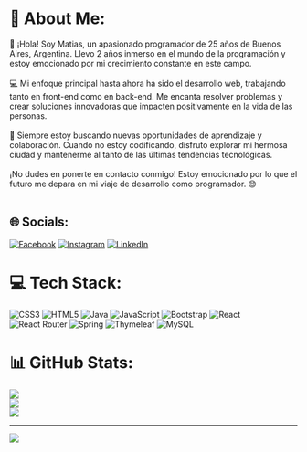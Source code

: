 # 💫 About Me:
👋 ¡Hola! Soy Matias,  un apasionado programador de 25 años de Buenos Aires, Argentina. Llevo 2 años inmerso en el mundo de la programación y estoy emocionado por mi crecimiento constante en este campo.<br><br>💻 Mi enfoque principal hasta ahora ha sido el desarrollo web, trabajando tanto en front-end como en back-end. Me encanta resolver problemas y crear soluciones innovadoras que impacten positivamente en la vida de las personas.<br><br>🌟 Siempre estoy buscando nuevas oportunidades de aprendizaje y colaboración. Cuando no estoy codificando, disfruto explorar mi hermosa ciudad y mantenerme al tanto de las últimas tendencias tecnológicas.<br><br>¡No dudes en ponerte en contacto conmigo! Estoy emocionado por lo que el futuro me depara en mi viaje de desarrollo como programador. 😊<br><br>


## 🌐 Socials:
[![Facebook](https://img.shields.io/badge/Facebook-%231877F2.svg?logo=Facebook&logoColor=white)](https://facebook.com/matias.javier.3914207) [![Instagram](https://img.shields.io/badge/Instagram-%23E4405F.svg?logo=Instagram&logoColor=white)](https://instagram.com/mat.insaurralde) [![LinkedIn](https://img.shields.io/badge/LinkedIn-%230077B5.svg?logo=linkedin&logoColor=white)](https://www.linkedin.com/in/javier-insaurralde-3aa783274/) 

# 💻 Tech Stack:
![CSS3](https://img.shields.io/badge/css3-%231572B6.svg?style=for-the-badge&logo=css3&logoColor=white) ![HTML5](https://img.shields.io/badge/html5-%23E34F26.svg?style=for-the-badge&logo=html5&logoColor=white) ![Java](https://img.shields.io/badge/java-%23ED8B00.svg?style=for-the-badge&logo=java&logoColor=white) ![JavaScript](https://img.shields.io/badge/javascript-%23323330.svg?style=for-the-badge&logo=javascript&logoColor=%23F7DF1E) ![Bootstrap](https://img.shields.io/badge/bootstrap-%23563D7C.svg?style=for-the-badge&logo=bootstrap&logoColor=white) ![React](https://img.shields.io/badge/react-%2320232a.svg?style=for-the-badge&logo=react&logoColor=%2361DAFB) ![React Router](https://img.shields.io/badge/React_Router-CA4245?style=for-the-badge&logo=react-router&logoColor=white) ![Spring](https://img.shields.io/badge/spring-%236DB33F.svg?style=for-the-badge&logo=spring&logoColor=white) ![Thymeleaf](https://img.shields.io/badge/Thymeleaf-%23005C0F.svg?style=for-the-badge&logo=Thymeleaf&logoColor=white) ![MySQL](https://img.shields.io/badge/mysql-%2300f.svg?style=for-the-badge&logo=mysql&logoColor=white)
# 📊 GitHub Stats:
![](https://github-readme-stats.vercel.app/api?username=Mat-insaurralde&theme=darcula&hide_border=false&include_all_commits=false&count_private=false)<br/>
![](https://github-readme-streak-stats.herokuapp.com/?user=Mat-insaurralde&theme=darcula&hide_border=false)<br/>
![](https://github-readme-stats.vercel.app/api/top-langs/?username=Mat-insaurralde&theme=darcula&hide_border=false&include_all_commits=false&count_private=false&layout=compact)

---
[![](https://visitcount.itsvg.in/api?id=Mat-insaurralde&icon=0&color=0)](https://visitcount.itsvg.in)

<!-- Proudly created with GPRM ( https://gprm.itsvg.in ) -->
